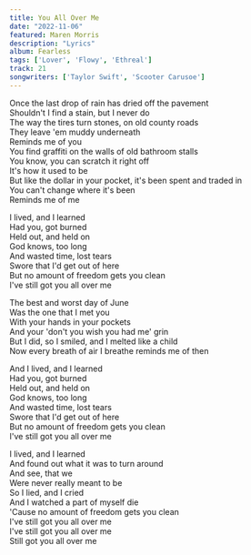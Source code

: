 ```yaml
---
title: You All Over Me
date: "2022-11-06"
featured: Maren Morris
description: "Lyrics"
album: Fearless
tags: ['Lover', 'Flowy', 'Ethreal']
track: 21
songwriters: ['Taylor Swift', 'Scooter Carusoe']
---
```

<p className="verse-one">
Once the last drop of rain has dried off the pavement <br />
Shouldn't I find a stain, but I never do <br />
The way the tires turn stones, on old county roads <br />
They leave 'em muddy underneath <br />
Reminds me of you <br />
You find graffiti on the walls of old bathroom stalls <br />
You know, you can scratch it right off <br />
It's how it used to be <br />
But like the dollar in your pocket, it's been spent and traded in <br />
You can't change where it's been <br />
Reminds me of me <br />
</p>
<p className="chorus">
I lived, and I learned <br />
Had you, got burned <br />
Held out, and held on <br />
God knows, too long <br />
And wasted time, lost tears <br />
Swore that I'd get out of here <br />
But no amount of freedom gets you clean <br />
I've still got you all over me <br />
</p>
<p className="verse-two">
The best and worst day of June <br />
Was the one that I met you <br />
With your hands in your pockets <br />
And your 'don't you wish you had me' grin <br />
But I did, so I smiled, and I melted like a child <br />
Now every breath of air I breathe reminds me of then <br />
</p>
<p className="chorus">
And I lived, and I learned <br />
Had you, got burned <br />
Held out, and held on <br />
God knows, too long <br />
And wasted time, lost tears <br />
Swore that I'd get out of here <br />
But no amount of freedom gets you clean <br />
I've still got you all over me <br />
</p>
<p className="bridge">
I lived, and I learned <br />
And found out what it was to turn around <br />
And see, that we <br />
Were never really meant to be <br />
So I lied, and I cried <br />
And I watched a part of myself die <br />
'Cause no amount of freedom gets you clean <br />
I've still got you all over me <br />
I've still got you all over me <br />
Still got you all over me <br />
</p>